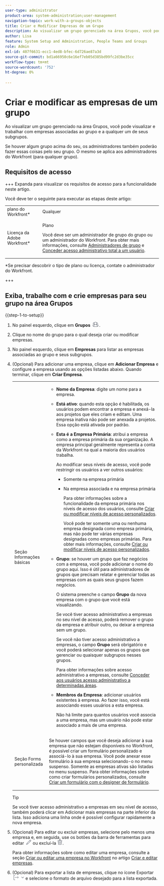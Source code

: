 ```yaml
---
user-type: administrator
product-area: system-administration;user-management
navigation-topic: work-with-a-groups-objects
title: Criar e Modificar Empresas de um Grupo
description: Ao visualizar um grupo gerenciado na área Grupos, você pode visualizar e trabalhar com empresas associadas ao grupo e a qualquer um de seus subgrupos.
author: Lisa
feature: System Setup and Administration, People Teams and Groups
role: Admin
exl-id: 407f6631-ecc1-4ed8-bfec-6d726ae87a3d
source-git-commit: bd1a66950c6e16ef7eb05d385bd99fc2d3be35cc
workflow-type: tm+mt
source-wordcount: '752'
ht-degree: 0%

---
```


# Criar e modificar as empresas de um grupo

Ao visualizar um grupo gerenciado na área Grupos, você pode visualizar e trabalhar com empresas associadas ao grupo e a qualquer um de seus subgrupos.

Se houver algum grupo acima do seu, os administradores também poderão fazer essas coisas pelo seu grupo. O mesmo se aplica aos administradores do Workfront (para qualquer grupo).

## Requisitos de acesso

+++ Expanda para visualizar os requisitos de acesso para a funcionalidade neste artigo.

Você deve ter o seguinte para executar as etapas deste artigo:

<table style="table-layout:auto"> 
 <col> 
 <col> 
 <tbody> 
  <tr> 
   <td role="rowheader">plano do Workfront*</td> 
   <td>Qualquer</td> 
  </tr> 
  <tr> 
   <td role="rowheader">Licença da Adobe Workfront*</td> 
   <td> <p>Plano </p> <p>Você deve ser um administrador de grupo do grupo ou um administrador do Workfront. Para obter mais informações, consulte <a href="../../../administration-and-setup/manage-groups/group-roles/group-administrators.md" class="MCXref xref" data-mc-variable-override="">Administradores de grupo</a> e <a href="../../../administration-and-setup/add-users/configure-and-grant-access/grant-a-user-full-administrative-access.md" class="MCXref xref" data-mc-variable-override="">Conceder acesso administrativo total a um usuário</a>.</p> </td> 
  </tr> 
 </tbody> 
</table>

&#42;Se precisar descobrir o tipo de plano ou licença, contate o administrador do Workfront.

+++

## Exiba, trabalhe com e crie empresas para seu grupo na área Grupos

{{step-1-to-setup}}

1. No painel esquerdo, clique em **Grupos** ![](assets/groups-icon.png).

1. Clique no nome do grupo para o qual deseja criar ou modificar empresas.
1. No painel esquerdo, clique em **Empresas** para listar as empresas associadas ao grupo e seus subgrupos.
1. (Opcional) Para adicionar uma empresa, clique em **Adicionar Empresa** e configure a empresa usando as opções listadas abaixo. Quando terminar, clique em **Criar Empresa**.

   <table style="table-layout:auto"> 
    <col> 
    <col> 
    <tbody> 
     <tr> 
      <td role="rowheader">Seção Informações básicas</td> 
      <td> 
       <ul> 
        <li> <p><b>Nome da Empresa</b>: digite um nome para a empresa.</p> </li> 
        <li> <p><b>Está ativo</b>: quando esta opção é habilitada, os usuários podem encontrar a empresa e anexá-la aos projetos que eles criam e editam. Uma empresa inativa não pode ser anexada a projetos. Essa opção está ativada por padrão.</p> </li> 
        <li> <p><b>Esta é a Empresa Primária</b>: atribui a empresa como a empresa primária da sua organização. A empresa principal geralmente representa a conta da Workfront na qual a maioria dos usuários trabalha.</p> <p>Ao modificar seus níveis de acesso, você pode restringir os usuários a ver outros usuários:</p> 
         <ul> 
          <li>Somente na empresa primária</li> 
          <li> <p>Na empresa associada e na empresa primária</p> <p>Para obter informações sobre a funcionalidade da empresa primária nos níveis de acesso dos usuários, consulte <a href="../../../administration-and-setup/add-users/configure-and-grant-access/create-modify-access-levels.md" class="MCXref xref" data-mc-variable-override="">Criar ou modificar níveis de acesso personalizados</a>.</p> <p>Você pode ter somente uma ou nenhuma empresa designada como empresa primária, mas não pode ter várias empresas designadas como empresas primárias. Para obter mais informações, consulte <a href="../../../administration-and-setup/add-users/configure-and-grant-access/create-modify-access-levels.md" class="MCXref xref" data-mc-variable-override="">Criar ou modificar níveis de acesso personalizados</a>.</p> </li> 
         </ul> </li> 
        <li> <p><b>Grupo</b>: se houver um grupo que faz negócios com a empresa, você pode adicionar o nome do grupo aqui. Isso é útil para administradores de grupos que precisam relatar e gerenciar todas as empresas com as quais seus grupos fazem negócios.</p> <p data-mc-conditions="SnippetConditions-wf-groups.groups">O sistema preenche o campo <strong>Grupo</strong> da nova empresa com o grupo que você está visualizando.</p> <p data-mc-conditions="SnippetConditions-wf-groups.groups">Se você tiver acesso administrativo a empresas no seu nível de acesso, poderá remover o grupo da empresa e atribuir outro, ou deixar a empresa sem um grupo.</p> <p data-mc-conditions="SnippetConditions-wf-groups.groups">Se você não tiver acesso administrativo a empresas, o campo <strong>Grupo</strong> será obrigatório e você poderá selecionar apenas os grupos que gerenciar ou quaisquer subgrupos nesses grupos.</p> <p data-mc-conditions="SnippetConditions-wf-groups.groups">Para obter informações sobre acesso administrativo a empresas, consulte <a href="../../../administration-and-setup/add-users/configure-and-grant-access/grant-users-admin-access-certain-areas.md" class="MCXref xref" data-mc-variable-override="">Conceder aos usuários acesso administrativo a determinadas áreas</a>.</p> </li> 
        <li> <p><b>Membros da Empresa</b>: adicionar usuários existentes à empresa. Ao fazer isso, você está associando esses usuários a esta empresa.</p> <p>Não há limite para quantos usuários você associa a uma empresa, mas um usuário não pode estar associado a mais de uma empresa.</p> </li> 
       </ul> </td> 
     </tr>
     <tr> 
      <td role="rowheader">Seção Forms personalizada</td> 
      <td> <p>Se houver campos que você deseja adicionar à sua empresa que não estejam disponíveis no Workfront, é possível criar um formulário personalizado e associá-lo à sua empresa. Você pode anexar esse formulário à sua empresa selecionando-o no menu suspenso. Somente as empresas ativas são listadas no menu suspenso. Para obter informações sobre como criar formulários personalizados, consulte <a href="/help/quicksilver/administration-and-setup/customize-workfront/create-manage-custom-forms/form-designer/design-a-form/design-a-form.md">Criar um formulário com o designer de formulário</a>. </p> </td> 
     </tr> 
    </tbody> 
   </table>

   >[!TIP]
   >
   >Se você tiver acesso administrativo a empresas em seu nível de acesso, também poderá clicar em Adicionar mais empresas na parte inferior da lista. Isso adiciona uma linha onde é possível configurar rapidamente a nova empresa.

1. (Opcional) Para editar ou excluir empresas, selecione pelo menos uma empresa e, em seguida, use os botões da barra de ferramentas para editar ![](assets/edit-icon.png) ou excluí-la ![](assets/delete.png).

   Para obter informações sobre como editar uma empresa, consulte a seção [Criar ou editar uma empresa no Workfront](../../../administration-and-setup/set-up-workfront/organizational-setup/create-and-edit-companies.md#adding-a-company-to-workfront) no artigo [Criar e editar empresas](../../../administration-and-setup/set-up-workfront/organizational-setup/create-and-edit-companies.md).

1. (Opcional) Para exportar a lista de empresas, clique no ícone Exportar ![](assets/export.png) e selecione o formato de arquivo desejado para a lista exportada.
